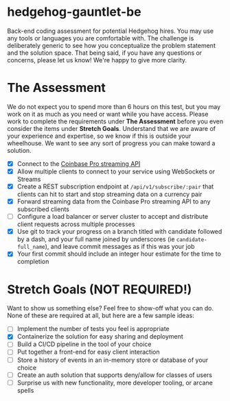 # **hedgehog-gauntlet-be**

Back-end coding assessment for potential Hedgehog hires. You may use any tools or languages you are comfortable with. The challenge is deliberately generic to see how you conceptualize the problem statement and the solution space. That being said, if you have any questions or concerns, please let us know! We're happy to give more clarity.

# **The Assessment**

We do not expect you to spend more than 6 hours on this test, but you may work on it as much as you need or want while you have access. Please work to complete the requirements under **The Assessment** before you even consider the items under **Stretch Goals**. Understand that we are aware of your experience and expertise, so we know if this is outside your wheelhouse. We want to see any sort of progress you can make toward a solution.

- [x] Connect to the [Coinbase Pro streaming API](https://docs.pro.coinbase.com/#subscribe)
- [x] Allow multiple clients to connect to your service using WebSockets or Streams
- [x] Create a REST subscription endpoint at `/api/v1/subscribe/:pair` that clients can hit to start and stop streaming data on a currency pair
- [x] Forward streaming data from the Coinbase Pro streaming API to any subscribed clients
- [ ] Configure a load balancer or server cluster to accept and distribute client requests across multiple processes
- [x] Use git to track your progress on a branch titled with candidate followed by a dash, and your full name joined by underscores (ie `candidate-full_name`), and leave commit messages as if this was your job
- [x] Your first commit should include an integer hour estimate for the time to completion

# **Stretch Goals (NOT REQUIRED!)**

Want to show us something else? Feel free to show-off what you can do. None of these are required at all, but here are a few sample ideas:

- [ ] Implement the number of tests you feel is appropriate
- [x] Containerize the solution for easy sharing and deployment
- [ ] Build a CI/CD pipeline in the tool of your choice
- [ ] Put together a front-end for easy client interaction
- [ ] Store a history of events in an in-memory store or database of your choice
- [ ] Create an auth solution that supports deny/allow for classes of users
- [ ] Surprise us with new functionality, more developer tooling, or arcane spells

